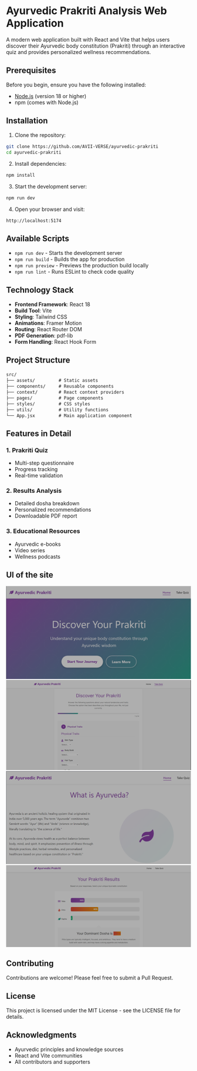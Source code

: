 # Ayurvedic Prakriti Analysis Web Application

A modern web application built with React and Vite that helps users discover their Ayurvedic body constitution (Prakriti) through an interactive quiz and provides personalized wellness recommendations.

## Prerequisites

Before you begin, ensure you have the following installed:
- [Node.js](https://nodejs.org/) (version 18 or higher)
- npm (comes with Node.js)

## Installation

1. Clone the repository:
```bash
git clone https://github.com/AVII-VERSE/ayurvedic-prakriti
cd ayurvedic-prakriti
```

2. Install dependencies:
```bash
npm install
```

3. Start the development server:
```bash
npm run dev
```

4. Open your browser and visit:
```
http://localhost:5174
```

## Available Scripts

- `npm run dev` - Starts the development server
- `npm run build` - Builds the app for production
- `npm run preview` - Previews the production build locally
- `npm run lint` - Runs ESLint to check code quality

## Technology Stack

- **Frontend Framework**: React 18
- **Build Tool**: Vite
- **Styling**: Tailwind CSS
- **Animations**: Framer Motion
- **Routing**: React Router DOM
- **PDF Generation**: pdf-lib
- **Form Handling**: React Hook Form

## Project Structure

```
src/
├── assets/         # Static assets
├── components/     # Reusable components
├── context/        # React context providers
├── pages/          # Page components
├── styles/         # CSS styles
├── utils/          # Utility functions
└── App.jsx         # Main application component
```

## Features in Detail

### 1. Prakriti Quiz
- Multi-step questionnaire
- Progress tracking
- Real-time validation

### 2. Results Analysis
- Detailed dosha breakdown
- Personalized recommendations
- Downloadable PDF report

### 3. Educational Resources
- Ayurvedic e-books
- Video series
- Wellness podcasts

## UI of the site

![HOME](Screenshots/Home.png)
![QUIZ](Screenshots/Quiz.png)
![READ](Screenshots/Read.png)
![RSULT](Screenshots/Result.png)

## Contributing

Contributions are welcome! Please feel free to submit a Pull Request.

## License

This project is licensed under the MIT License - see the LICENSE file for details.

## Acknowledgments

- Ayurvedic principles and knowledge sources
- React and Vite communities
- All contributors and supporters
